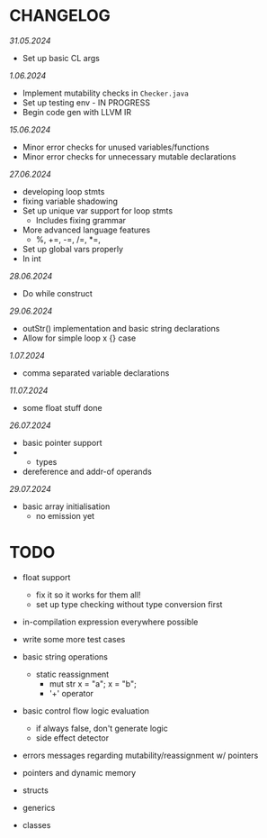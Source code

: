 # CHANGELOG

*31.05.2024*

- Set up basic CL args

*1.06.2024*

- Implement mutability checks in `Checker.java`
- Set up testing env - IN PROGRESS
- Begin code gen with LLVM IR

*15.06.2024*

- Minor error checks for unused variables/functions
- Minor error checks for unnecessary mutable declarations

*27.06.2024*

- developing loop stmts
- fixing variable shadowing
- Set up unique var support for loop stmts
  - Includes fixing grammar
- More advanced language features
  - %, +=, -=, /=, *=,
- Set up global vars properly
- In int

*28.06.2024*

- Do while construct

*29.06.2024*

- outStr() implementation and basic string declarations
- Allow for simple loop x {} case
 
*1.07.2024*

- comma separated variable declarations

*11.07.2024*

- some float stuff done

*26.07.2024*

- basic pointer support
- * types
- dereference and addr-of operands

*29.07.2024*

- basic array initialisation
  - no emission yet

# TODO

- float support
  - fix it so it works for them all! 
  - set up type checking without type conversion first

- in-compilation expression everywhere possible
- write some more test cases 
- basic string operations
  - static reassignment
    - mut str x = "a"; x = "b";
	- '+' operator
- basic control flow logic evaluation
  - if always false, don't generate logic
  - side effect detector
- errors messages regarding mutability/reassignment w/ pointers

- pointers and dynamic memory
- structs
- generics
- classes
